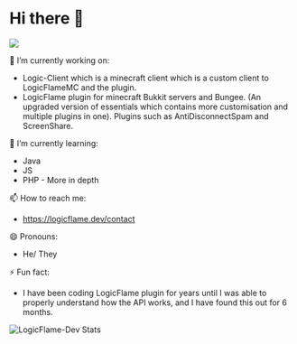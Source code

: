 # Hi there 👋

![](https://komarev.com/ghpvc/?username=LogicFlame-Dev&label=PROFILE+VIEWS&color=orange)


🔭 I’m currently working on: 
- Logic-Client which is a minecraft client which is a custom client to LogicFlameMC and the plugin.
- LogicFlame plugin for minecraft Bukkit servers and Bungee. (An upgraded version of essentials which contains more customisation and multiple plugins in one).  Plugins such as AntiDisconnectSpam and ScreenShare.

🌱 I’m currently learning:
- Java
- JS
- PHP - More in depth

<!--🤔 I’m looking for help with ...
💬 Ask me about ... -->
📫 How to reach me:
- https://logicflame.dev/contact

😄 Pronouns:
- He/ They

⚡ Fun fact:
- I have been coding LogicFlame plugin for years until I was able to properly understand how the API works, and I have found this out for 6 months.


![LogicFlame-Dev Stats](https://github-readme-stats.vercel.app/api?username=LogicFlame-Dev&show_icons=true&theme=dark)
